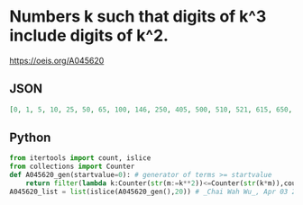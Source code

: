 # Numbers k such that digits of k^3 include digits of k^2\.
https://oeis.org/A045620
## JSON
```JSON
[0, 1, 5, 10, 25, 50, 65, 100, 146, 250, 405, 500, 510, 521, 615, 650, 768, 945, 965, 1000, 1004, 1040, 1050, 1085, 1126, 1145, 1203, 1216, 1219, 1222, 1452, 1460, 1476, 1480, 1482, 1638, 1706, 1878, 2002, 2020, 2199, 2204, 2260, 2276, 2326, 2450, 2470, 2476]
```
## Python
```Python
from itertools import count, islice
from collections import Counter
def A045620_gen(startvalue=0): # generator of terms >= startvalue
    return filter(lambda k:Counter(str(m:=k**2))<=Counter(str(k*m)),count(max(startvalue,0)))
A045620_list = list(islice(A045620_gen(),20)) # _Chai Wah Wu_, Apr 03 2023
```
